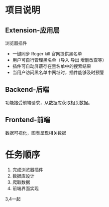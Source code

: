# 项目说明

## Extension-应用层
浏览器插件
- 一键同步 Roger kill 官网提供黑名单
- 用户可自行管理黑名单（导入 导出 增删改查等）
- 插件可自动屏蔽存在黑名单中的搜索结果
- 当用户访问黑名单中网址时，插件能够及时预警

## Backend-后端
功能接受前端请求，从数据库获取相关数据。

## Frontend-前端
数据可视化，图表呈现相关数据

# 任务顺序
1. 完成浏览器插件
2. 数据库设计
3. 爬取数据
4. 前端界面实现

3,4一起



